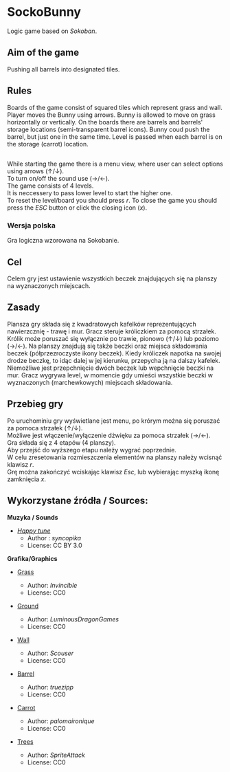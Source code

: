 # SockoBunny
Logic game based on _Sokoban_.

## Aim of the game
Pushing all barrels into designated tiles.

## Rules
Boards of the game consist of squared tiles which represent grass and wall. 
Player moves the Bunny using arrows. Bunny is allowed to move on grass horizontally or vertically.
On the boards there are barrels and barrels' storage locations (semi-transparent barrel icons).
Bunny coud push the barrel, but just one in the same time.
Level is passed when each barrel is on the storage (carrot) location.

## 
While starting the game there is a menu view, where user can select options using arrows (↑/↓).   
To turn on/off the sound use (→/←).   
The game consists of 4 levels.   
It is neccessery to pass lower level to start the higher one.   
To reset the level/board you should press _r_.
To close the game you should press the _ESC_ button or click the closing icon (_x_).

### Wersja polska
Gra logiczna wzorowana na Sokobanie.

## Cel
Celem gry jest ustawienie wszystkich beczek znajdujących się na planszy na wyznaczonych miejscach.

## Zasady 
Plansza gry składa się z kwadratowych kafelków reprezentujących nawierzcznię - trawę i mur. 
Gracz steruje króliczkiem za pomocą strzałek. 
Królik może poruszać się wyłącznie po trawie, pionowo (↑/↓) lub poziomo (→/←).
Na planszy znajdują się także beczki oraz miejsca składowania beczek (półprzezroczyste ikony beczek).
Kiedy króliczek napotka na swojej drodze beczkę, to idąc dalej w jej kierunku, przepycha ją na dalszy kafelek.
Niemożliwe jest przepchnięcie dwóch beczek lub wepchnięcie beczki na mur. 
Gracz wygrywa level, w momencie gdy umieści wszystkie beczki w wyznaczonych (marchewkowych) miejscach składowania.

## Przebieg gry 

Po uruchominiu gry wyświetlane jest menu, po krórym można się poruszać za pomoca strzałek (↑/↓).   
Możliwe jest włączenie/wyłączenie dżwięku za pomoca strzałek (→/←).   
Gra składa się z 4 etapów (4 planszy).       
Aby przejść do wyższego etapu należy wygrać poprzednie.        
W celu zresetowania rozmieszczenia elementów na planszy należy wcisnąć klawisz _r_.       
Grę można zakończyć wciskając klawisz _Esc_, lub wybierając myszką ikonę zamknięcia _x_.      


## Wykorzystane źródła / Sources: 

**Muzyka / Sounds**

* [_Happy tune_ ](https://opengameart.org/content/happy-tune)    
  * Author : _syncopika_   
  * License: CC BY 3.0    
  
**Grafika/Graphics**

* [Grass ](https://opengameart.org/content/grass-tiles-0)  
   * Author: _Invincible_
   * License: CC0 
   
* [Ground](https://opengameart.org/content/simple-seamless-tiles-of-dirt-and-sand)
   * Author: _LuminousDragonGames_
   * License: CC0 

* [Wall](https://opengameart.org/content/free-urban-textures-ground-grass-road-cobbles-snow?page=1)   
  * Author: _Scouser_   
  * License: CC0 
  
* [Barrel](https://opengameart.org/content/pixel-barrel)  
   * Author: _truezipp_
   * License: CC0 
   
* [Carrot](https://opengameart.org/content/easter-carrot-pick-up-item)
   * Author: _palomaironique_
   * License: CC0 
* [Trees](https://opengameart.org/content/freeart-trees1)
   * Author: _SpriteAttack_
   * License: CC0 
